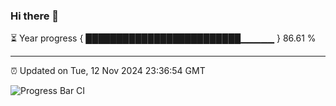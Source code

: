 ### Hi there 👋

⏳ Year progress { █████████████████████████▁▁▁▁▁ } 86.61 %

---

⏰ Updated on Tue, 12 Nov 2024 23:36:54 GMT

![Progress Bar CI](https://github.com/IshwaranRudhara/GIT-ACTION/workflows/Progress%20Bar%20CI/badge.svg)

